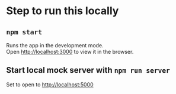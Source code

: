 # Step to run this locally

## `npm start`

Runs the app in the development mode.\
Open [http://localhost:3000](http://localhost:3000) to view it in the browser.

## Start local mock server with `npm run server`

Set to open to [http://localhost:5000](http://localhost:5000)
